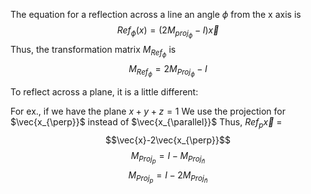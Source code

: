 The equation for a reflection across a line an angle $\phi$ from the x axis is
$$Ref_{\phi}(x) = (2M_{proj_{\phi}}-I)\vec{x}$$
Thus, the transformation matrix $M_{Ref_{\phi}}$ is
$$M_{Ref_{\phi}} = 2M_{Proj_{\phi}}-I$$

To reflect across a plane, it is a little different:

For ex., if we have the plane $x+y+z = 1$
We use the projection for $\vec{x_{\perp}}$ instead of $\vec{x_{\parallel}}$
Thus, $Ref_{p}\vec{x}$ =
$$\vec{x}-2\vec{x_{\perp}}$$
$$M_{Proj_{p}} = I - M_{Proj_{\hat{n}}}$$
$$M_{Proj_{p}} = I - 2M_{Proj_{\hat{n}}}$$
 